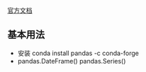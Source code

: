[官方文档](https://pandas.pydata.org/docs/)
## 基本用法
- 安装 conda install pandas -c conda-forge
- pandas.DateFrame() pandas.Series()
